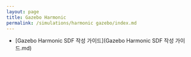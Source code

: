 ```yaml
---
layout: page
title: Gazebo Harmonic
permalink: /simulations/harmonic gazebo/index.md
---
```


- [Gazebo Harmonic SDF 작성 가이드](Gazebo Harmonic SDF 작성 가이드.md)

